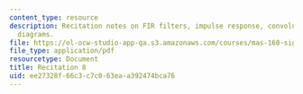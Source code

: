 ```yaml
---
content_type: resource
description: Recitation notes on FIR filters, impulse response, convolution, and block
  diagrams.
file: https://ol-ocw-studio-app-qa.s3.amazonaws.com/courses/mas-160-signals-systems-and-information-for-media-technology-fall-2007/ee27328f66c3c7c063eaa392474bca76_rec8.pdf
file_type: application/pdf
resourcetype: Document
title: Recitation 8
uid: ee27328f-66c3-c7c0-63ea-a392474bca76
---
```

